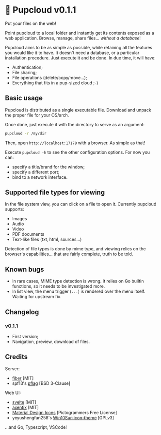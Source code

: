 # 🐶 Pupcloud v0.1.1

Put your files on the web!

Point pupcloud to a local folder and instantly get its contents exposed as a web
application. Browse, manage, share files... _without a database_!

Pupcloud aims to be as simple as possible, while retaining all the features you
would like it to have. It doesn't need a database, or a particular installation
procedure. Just execute it and be done. In due time, it will have:

- Authentication;
- File sharing;
- File operations (delete/copy/move...);
- Everything that fits in a pup-sized cloud ;-)

## Basic usage

Pupcloud is distributed as a single executable file. Download and unpack the
proper file for your OS/arch.

Once done, just execute it with the directory to serve as an argument:

```bash
pupcloud -r /my/dir
```

Then, open `http://localhost:17178` with a browser. As simple as that!

Execute `pupcloud -h` to see the other configuration options. For now you can:

- specify a title/brand for the window;
- specify a different port;
- bind to a network interface.

## Supported file types for viewing

In the file system view, you can click on a file to open it. Currently pupcloud
supports:

- Images
- Audio
- Video
- PDF documents
- Text-like files (txt, html, sources...)

Detection of file types is done by mime type, and viewing relies on the
browser's capabilities... that are fairly complete, truth to be told.

## Known bugs

- In rare cases, MIME type detection is wrong. It relies on Go builtin
  functions, so it needs to be investigated more.
- In list view, the menu trigger (`...`) is rendered over the menu itself.
  Waiting for upstream fix.

## Changelog

### v0.1.1

- First version;
- Navigation, preview, download of files.

## Credits

Server:

- [fiber](https://gofiber.io/) [MIT]
- spf13's [pflag](https://github.com/spf13/pflag) [BSD 3-Clause]

Web UI:

- [svelte](https://svelte.dev/) [MIT]
- [axentix](https://useaxentix.com/) [MIT]
- [Material Design Icons](https://materialdesignicons.com/) [Pictogrammers Free
  License]
- yeyushengfan258's
  [Win10Sur-icon-theme](https://github.com/yeyushengfan258/Win10Sur-icon-theme)
  [GPLv3]

...and Go, Typescript, VSCode!
